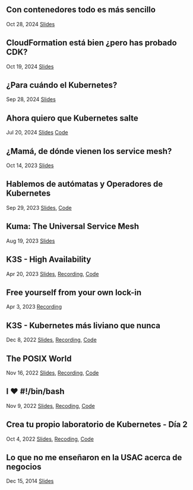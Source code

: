 ## Con contenedores todo es más sencillo
<span class="date">Oct 28, 2024</span>
[Slides](https://docs.google.com/presentation/d/1LGX5txLmYuZ-bt7f5j15OgVEOnWiid3ssJJDxhT1b20)

## CloudFormation está bien ¿pero has probado CDK?
<span class="date">Oct 19, 2024</span>
[Slides](https://docs.google.com/presentation/d/1amfd2MEw9f_cquC3wfX7Fh2yqZ-x74QXGKapUScJYAY)

## ¿Para cuándo el Kubernetes?
<span class="date">Sep 28, 2024</span>
[Slides](https://docs.google.com/presentation/d/13tDEMdbtOoCu_d9mbvel4sk_-gJoHZ_qLlaolG9gRrc)

## Ahora quiero que Kubernetes salte
<span class="date">Jul 20, 2024</span>
[Slides](https://docs.google.com/presentation/d/1H8ldC3v2AzVU7gfNOOcZMA8z0zRfgECyfv5sE3Nnv_4)
[Code](https://github.com/jossemarGT/kubernetes-is-fun)

## ¿Mamá, de dónde vienen los service mesh?
<span class="date">Oct 14, 2023</span>
[Slides](https://docs.google.com/presentation/d/1dl4PPH_QXguJU85pcoPRn6Rgkl8EUGqvfrHMPFBqRgQ)

## Hablemos de autómatas y Operadores de Kubernetes
<span class="date">Sep 29, 2023</span>
[Slides](https://docs.google.com/presentation/d/1pTxTFReXXOY1xkZpYblekKUVEkHURORqVRTVqx4Qi3A),
[Code](https://github.com/jossemarGT/lets-talk-about-operators)

## Kuma: The Universal Service Mesh
<span class="date">Aug 19, 2023</span>
[Slides](https://docs.google.com/presentation/d/1lM6fOACjs1fbNB-T55SEtSJA05PFTy-rL5EprZX0Q-8)

## K3S - High Availability
<span class="date">Apr 20, 2023</span>
[Slides](https://docs.google.com/presentation/d/1KRPSqreWla5KDc-QKbI6GnJZ1us1KBNqgh8lYDKrMnA),
[Recording](https://www.youtube.com/live/GoQUAbS1RqQ?t=199),
[Code](https://github.com/jossemarGT/lhk-code/tree/main/137)

## Free yourself from your own lock-in
<span class="date">Apr 3, 2023</span>
[Recording](https://www.youtube.com/watch?v=QlPAGqVWesI)

## K3S - Kubernetes más liviano que nunca
<span class="date">Dec 8, 2022</span>
[Slides](https://docs.google.com/presentation/d/1dyEiKhCRmPUOiH-8xyfLTgPS7zosKkxhnjRmp6bZGNk),
[Recording](https://www.youtube.com/watch?v=yIaSoxi6wko),
[Code](https://github.com/jossemarGT/lhk-code/tree/main/122)

## The POSIX World
<span class="date">Nov 16, 2022</span>
[Slides](https://docs.google.com/presentation/d/1Sv_M_53y76ZfohmEx3ffLMArl7U11LMXBtgWs6oZJkU),
[Recording](https://www.youtube.com/watch?v=rlRSIW_pCyM),
[Code](https://github.com/k8s-gt/linux-cli-essentials/tree/main/02-the-POSIX-world)

## I ♥ #!/bin/bash
<span class="date">Nov 9, 2022</span>
[Slides](https://docs.google.com/presentation/d/1p47jY9SdOusVXR0yuoROiTHqBcB4cgSpoUYaDkA60iw),
[Recoding](https://www.youtube.com/watch?v=SFJlgpWhHZQ),
[Code](https://github.com/k8s-gt/linux-cli-essentials/tree/main/01-I-love-POSIX-shells)

## Crea tu propio laboratorio de Kubernetes - Día 2
<span class="date">Oct 4, 2022</span>
[Slides](https://docs.google.com/presentation/d/1zmTROriozYoOIxUwVvoM4Bb8lD9e7Zo3ZJEcMy160uQ),
[Recoding](https://www.youtube.com/watch?v=UzW8telaXgg&list=PLu_V-YCGXnXOU647H_IPHzrTBAaXS4wz1&index=2),
[Code](https://github.com/k8s-gt/k8s-lab/tree/day-2-demo)

## Lo que no me enseñaron en la USAC acerca de negocios
<span class="date">Dec 15, 2014</span>
[Slides](https://prezi.com/pueqzdtyv4ck/lo-que-no-me-ensenaro-en-la-usac-acerca-de-negocios/)
